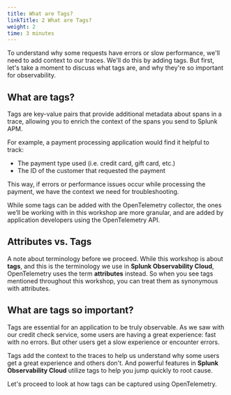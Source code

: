 ```yaml
---
title: What are Tags?
linkTitle: 2 What are Tags? 
weight: 2
time: 3 minutes
---
```


To understand why some requests have errors or slow performance, we'll need to add context to our traces. We'll do this by adding tags. But first, let's take a moment to discuss what tags are, and why they're so important for observability.

## What are tags?

Tags are key-value pairs that provide additional metadata about spans in a trace, allowing you to enrich the context of the spans you send to Splunk APM.

For example, a payment processing application would find it helpful to track:

* The payment type used (i.e. credit card, gift card, etc.)
* The ID of the customer that requested the payment

This way, if errors or performance issues occur while processing the payment, we have the context we need for troubleshooting.

While some tags can be added with the OpenTelemetry collector, the ones we’ll be working with in this workshop are more granular, and are added by application developers using the OpenTelemetry API.

## Attributes vs. Tags

A note about terminology before we proceed. While this workshop is about **tags**, and this is the terminology we use in **Splunk Observability Cloud**, OpenTelemetry uses the term **attributes** instead. So when you see tags mentioned throughout this workshop, you can treat them as synonymous with attributes.

## What are tags so important?

Tags are essential for an application to be truly observable. As we saw with our credit check service, some users are having a great experience: fast with no errors. But other users get a slow experience or encounter errors.  

Tags add the context to the traces to help us understand why some users get a great experience and others don't.  And powerful features in **Splunk Observability Cloud** utilize tags to help you jump quickly to root cause.

Let's proceed to look at how tags can be captured using OpenTelemetry.
